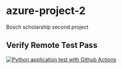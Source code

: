 # azure-project-2
Bosch scholarship second project

## Verify Remote Test Pass
[![Python application test with Github Actions](https://github.com/toki0709/azure-project-2/actions/workflows/pythonapp.yml/badge.svg)](https://github.com/toki0709/azure-project-2/actions/workflows/pythonapp.yml)


